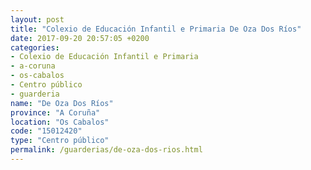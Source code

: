 ```yaml
---
layout: post
title: "Colexio de Educación Infantil e Primaria De Oza Dos Ríos"
date: 2017-09-20 20:57:05 +0200
categories:
- Colexio de Educación Infantil e Primaria
- a-coruna
- os-cabalos
- Centro público
- guarderia
name: "De Oza Dos Ríos"
province: "A Coruña"
location: "Os Cabalos"
code: "15012420"
type: "Centro público"
permalink: /guarderias/de-oza-dos-rios.html
---
```

